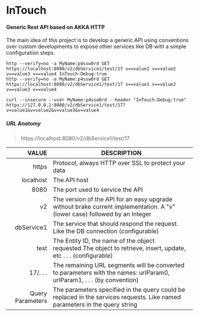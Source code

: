 # InTouch

#### Generic Rest API based on AKKA HTTP

The main idea of this project is to develop a generic API using conventions over custom developments to expose other services like DB with a simple configuration steps.


    http --verify=no -a MyName:p4ssw0rd GET https://localhost:8080/v2/dbService1/test/17 v==value1 v==value2 v==value3 v==value4 InTouch-Debug:true
    http --verify=no -a MyName:p4ssw0rd GET https://localhost:8080/v2/dbService1/test/17 v==value1 v==value2 v==value3 v==value4

    curl --insecure --user MyName:p4ssw0rd --header "InTouch-Debug:true" https://127.0.0.1:8080/v2/dbService1/test/17?v=value1&v=value2&v=value3&v=value4


##### URL Anatomy

> https://localhost:8080/v2/dbService1/test/17

| VALUE            | DESCRIPTION                                                                                                                 |
|-----------------:|-----------------------------------------------------------------------------------------------------------------------------|
| https            | Protocol, always HTTP over SSL to protect your data                                                                         |
| localhost        | The API host                                                                                                                |
| 8080             | The port used to service the API                                                                                            |
| v2               | The version of the API for an easy upgrade without brake current implementation. A "v" (lower case) followed by an Integer  |
| dbService1       | The service that should respond the request. Like the DB connection (configurable)                                          |
| test             | The Entity ID, the name of the object requested.The object to retrieve, insert, update, etc . . .  (configurable)           |
| 17/. . .         | The remaining URL segments will be converted to parameters with the names: urlParam0, urlParam1, . . . (by convention)      |
| Query Parameters | The parameters specified in the query could be replaced in the services requests. Like named parameters in the query string |

